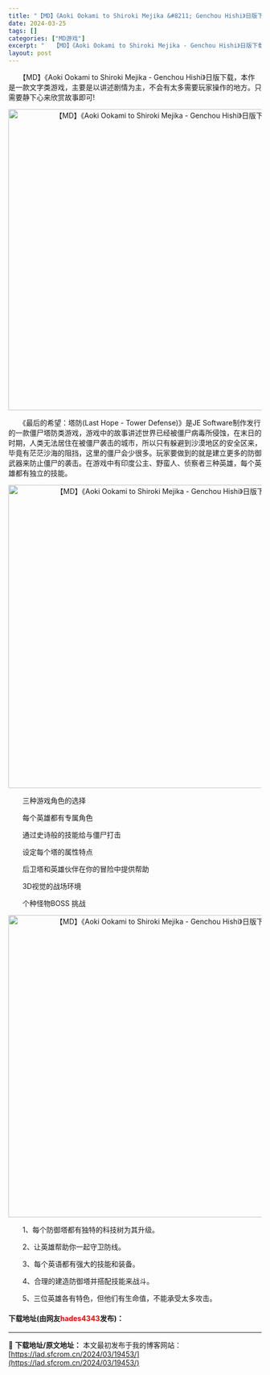 ```yaml
---
title: "【MD】《Aoki Ookami to Shiroki Mejika &#8211; Genchou Hishi》日版下载"
date: 2024-03-25
tags: []
categories: ["MD游戏"]
excerpt: "　　【MD】《Aoki Ookami to Shiroki Mejika - Genchou Hishi》日版下载，本作是一款文字类游戏，主要是以讲述剧情为主，不会有太多需要玩家操作的地方。只需要静下心来欣赏故事即可! 　　《最后的希望：塔防(Last Hope - Tower Defense)》是&hellip;"
layout: post
---
```


 <p>　　【MD】《Aoki Ookami to Shiroki Mejika - Genchou Hishi》日版下载，本作是一款文字类游戏，主要是以讲述剧情为主，不会有太多需要玩家操作的地方。只需要静下心来欣赏故事即可!</p> <p align="center"><img align="" border="0" src="https://lad.sfcrom.cn/wp-content/uploads/2024/03/20240325_660105fb06cfe.png" width="598" alt="【MD】《Aoki Ookami to Shiroki Mejika - Genchou Hishi》日版下载" /></p> <p>　　《最后的希望：塔防(Last Hope - Tower Defense)》是JE Software制作发行的一款僵尸塔防类游戏，游戏中的故事讲述世界已经被僵尸病毒所侵蚀，在末日的时期，人类无法居住在被僵尸袭击的城市，所以只有躲避到沙漠地区的安全区来，毕竟有茫茫沙海的阻挡，这里的僵尸会少很多。玩家要做到的就是建立更多的防御武器来防止僵尸的袭击。在游戏中有印度公主、野蛮人、侦察者三种英雄，每个英雄都有独立的技能。</p> <p align="center"><img align="" border="0" src="https://lad.sfcrom.cn/wp-content/uploads/2024/03/20240325_660105fbada95.png" width="602" alt="【MD】《Aoki Ookami to Shiroki Mejika - Genchou Hishi》日版下载" /></p> <p>　　三种游戏角色的选择</p> <p>　　每个英雄都有专属角色</p> <p>　　通过史诗般的技能给与僵尸打击</p> <p>　　设定每个塔的属性特点</p> <p>　　后卫塔和英雄伙伴在你的冒险中提供帮助</p> <p>　　3D视觉的战场环境</p> <p>　　个种怪物BOSS 挑战</p> <p align="center"><img align="" border="0" src="https://lad.sfcrom.cn/wp-content/uploads/2024/03/20240325_660105fc6607e.png" width="600" alt="【MD】《Aoki Ookami to Shiroki Mejika - Genchou Hishi》日版下载" /></p> <p>　　1、每个防御塔都有独特的科技树为其升级。</p> <p>　　2、让英雄帮助你一起守卫防线。</p> <p>　　3、每个英语都有强大的技能和装备。</p> <p>　　4、合理的建造防御塔并搭配技能来战斗。</p> <p>　　5、三位英雄各有特色，但他们有生命值，不能承受太多攻击。</p> <p><h4>下载地址(由网友<font color="red">hades4343</font>发布)：</h4></p> 

---
📖 **下载地址/原文地址：** 本文最初发布于我的博客网站：[https://lad.sfcrom.cn/2024/03/19453/](https://lad.sfcrom.cn/2024/03/19453/)

